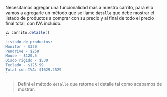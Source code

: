 Necesitamos agregar una funcionalidad más a nuestro carrito, para ello vamos a agregarle un método que se llame `detalle` que debe mostrar el listado de productos a comprar con su precio y al final de todo el precio final total, con IVA incluido.

```js
ム carrito.detalle()
`
Listado de productos:
Monitor - $320
Pendrive - $250
Mouse - $120.5
Disco rigido - $530
Teclado - $125.99
Total con IVA: $1629.2529
`
```

> Definí el método `detalle` que retorne el detalle tal como acabamos de mostrar.